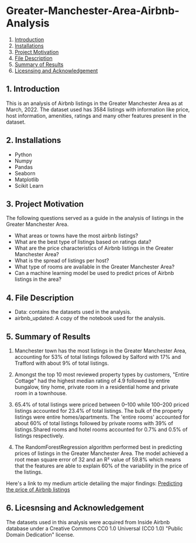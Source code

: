 # Greater-Manchester-Area-Airbnb-Analysis
1. [ Introduction ](#intro)
2. [ Installations ](#installations)
3. [ Project Motivation ](#projectMo)
4. [ File Description ](#file)
5. [ Summary of Results](#SummaryofResults)
6. [ Licesnsing and Acknowledgement ](#licensing)

<a name="intro"></a>
## 1. Introduction

This is an analysis of Airbnb listings in the Greater Manchester Area as at March, 2022. The dataset used has 3584 listings with information like price, host information, amenities, ratings and many other features present in the dataset. 

<a name="installations"></a>
## 2. Installations

- Python
- Numpy
- Pandas
- Seaborn
- Matplotlib
- Scikit Learn

<a name="projectMo"></a>
## 3. Project Motivation

The following questions served as a guide in the analysis of listings in the Greater Manchester Area. 
- What areas or towns have the most airbnb listings?
- What are the best type of listings based on ratings data?
- What are the price characteristics of Airbnb listings in the Greater Manchester Area?
- What is the spread of listings per host?
- What type of rooms are available in the Greater Manchester Area?
- Can a machine learning model be used to predict prices of Airbnb listings in the area?

<a name="file"></a>
## 4. File Description

* Data: contains the datasets used in the analysis. 
* airbnb_updated: A copy of the notebook used for the analysis. 

<a name="SummaryofResults"></a>
## 5. Summary of Results

1. Manchester town has the most listings in the Greater Manchester Area, accounting for 53% of total listings followed by Salford with 17% and Trafford with about 9% of total listings.

2. Amongst the top 10 most reviewed property types by customers, "Entire Cottage" had the highest median rating of 4.9 followed by entire bungalow, tiny home, private room in a residential home and private room in a townhouse.


3. 65.4% of total listings were priced between $0–$100 while $100–$200 priced listings accounted for 23.4% of total listings.
The bulk of the property listings were entire homes/apartments. The 'entire rooms' accounted for about 60% of total listings followed by private rooms with 39% of listings.Shared rooms and hotel rooms accounted for 0.7% and 0.5% of listings respectively.


4. The RandomForestRegression algorithm performed best in predicting prices of listings in the Greater Manchester Area. The model achieved a root mean square error of 32 and an R² value of 59.8% which means that the features are able to explain 60% of the variability in the price of the listings. 

Here's a link to my medium article detailing the major findings: [Predicting the price of Airbnb listings](https://medium.com/@doyinsolaoduwole/predicting-the-price-of-airbnb-listings-72156f8f5554)


<a name="licensing"></a>
## 6. Licesnsing and Acknowledgement

The datasets used in this analysis were acquired from Inside Airbnb database under a 
Creative Commons CC0 1.0 Universal (CC0 1.0) "Public Domain Dedication" license.



